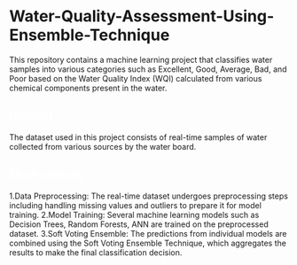 # Water-Quality-Assessment-Using-Ensemble-Technique
This repository contains a machine learning project that classifies water samples into various categories such as Excellent, Good, Average, Bad, and Poor based on the Water Quality Index (WQI) calculated from various chemical components present in the water.


## <span style="color:white; font-weight:bold;">Dataset</span>
The dataset used in this project consists of real-time samples of water collected from various sources by the water board.

## <span style="color:white; font-weight:bold;">Methodology</span>
1.Data Preprocessing: The real-time dataset undergoes preprocessing steps including handling missing values and outliers to prepare it for model training.
2.Model Training: Several machine learning models such as Decision Trees, Random Forests, ANN are trained on the preprocessed dataset.
3.Soft Voting Ensemble: The predictions from individual models are combined using the Soft Voting Ensemble Technique, which aggregates the results to make the final classification decision.
